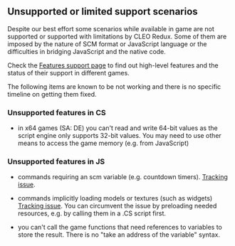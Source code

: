 ## Unsupported or limited support scenarios

Despite our best effort some scenarios while available in game are not supported or supported with limitations by CLEO Redux. Some of them are imposed by the nature of SCM format or JavaScript language or the difficulties in bridging JavaScript and the native code.

Check the [Features support page](https://github.com/cleolibrary/CLEO-Redux/wiki/Feature-Support-Matrix) to find out high-level features and the status of their support in different games.

The following items are known to be not working and there is no specific timeline on getting them fixed.

### Unsupported features in CS

- in x64 games (SA: DE) you can't read and write 64-bit values as the script engine only supports 32-bit values. You may need to use other means to access the game memory (e.g. from JavaScript)

### Unsupported features in JS

- commands requiring an scm variable (e.g. countdown timers). [Tracking issue](https://github.com/cleolibrary/CLEO-Redux/issues/10).

- commands implicitly loading models or textures (such as widgets) [Tracking issue](https://github.com/cleolibrary/CLEO-Redux/issues/12). You can circumvent the issue by preloading needed resources, e.g. by calling them in a .CS script first. 

- you can't call the game functions that need references to variables to store the result. There is no "take an address of the variable" syntax.
